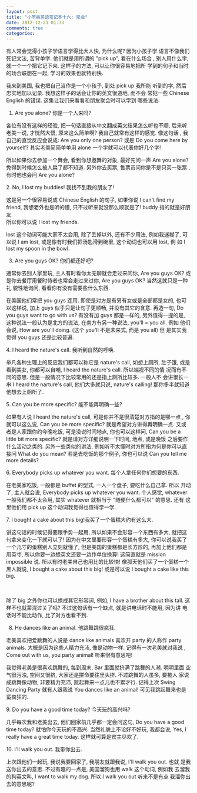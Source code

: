 ```yaml
---
layout: post
title: "小笨霖英语笔记本十六: 聚会"
date: 2012-12-21 01:33
comments: true
categories: 
---
```

有人常会觉得小孩子学语言学得比大人快, 为什么呢? 因为小孩子学
语言不像我们死记文法, 苦背单字. 他们就是用所谓的 "pick up", 看在什么场合
, 别人用什么字, 就一个一个把它记下来.  这样子的方法, 可以让你很容易地把所
学到的句子和当时的场合联想在一起, 学习的效果也就特别快.  

<p>我来到美国, 我也把自己当作是一个小孩子, 到处 pick up 我所能
听到的字, 然后忠实地加以记录.   我想这样子的话会让你的英文很道地, 而不会
常犯一些  Chinese English 的错误.   这集让我们来看看和朋友聚会时可以学到
哪些说法. </p>

1. Are you alone? 你是一个人来吗?

<p>各位有没有这样的经验, 把一句话直接从中文翻成英文结果怎么听也不顺, 后来听
老美一说, 才恍然大悟, 原来这么简单啊? 我自己就常有这样的感觉.   像这句话
, 我自己的直觉反应会说成: Are you only one person? 或是 Do you come here 
by yourself? 其实老美简简单单用 alone 一个字就可以代表你好几个字!</p>

所以如果你去参加一个舞会, 看到你想邀舞的对象, 最好先问一声 Are you alone? 
免得到时候怎么被人扁了都不知道.  另外你去买票, 售票员问你是不是只买一张票
, 有时他也会问 Are you alone?
 
<p>2. No,  I lost my buddies! 我找不到我的朋友了!</p>

这是另一个很容易说成 Chinese English 的句子, 如果你说 I can't find my friend,
 我想老外也是听的懂, 只不过听来就没那么顺就是了! buddy 指的就是好朋友.  
所以你可以说 I lost my friends. 
　 
<p>lost 这个动词可能大家不太会用, 除了丢掉以外, 还有不少用法, 例如我迷糊了, 
可以说 I am lost, 或是像有时我们把汤匙滑到碗里, 这个动词也可以用 lost, 例
如 I lost my spoon in the bowl.  </p>

3. Are you guys OK? 你们都还好吧?

<p>通常你去别人家里玩, 主人有时看你太无聊就会走过来问你, Are you guys OK? 或
是你去餐厅用餐时侍者也常会走过来过你, Are you guys OK? 当然这就只是一种礼
貌性地询问, 看看你有没有需要些什么东西.</p>

在美国他们常把 you guys 连用. 即使是对方是有男有女或是全部都是女的, 也可
以这样说, 加上 guys 似乎只是让句子更顺畅, 并没有其它的含意. 再造一句, Do 
you guys want to go with us? 有没有加 guys 都是一样的, 另外值得一提的是, 
这种说法一般认为是北方的说法, 在南方有另一种说法, you'll = you all. 例如
他们会说, How are you'll doing. (这个 you'll 不是未来式, 而是 you all) 但
是其实我觉得 you guys 还是比较普遍.
 
<p>4. I heard the nature's call. 我听到自然的呼唤.</p>

举凡各种生理上的反应我们都可以称它是 nature's call, 如想上厕所, 肚子饿, 
或是看到美女, 你都可以自嘲,  I heard the nature's call. 所以端视不同的情
况而有不同的意思. 但是一般情况下比较常用的还是指上厕所比较多.   一般人不
会讲很长一串 I heard the narture's call, 他们大多就只说, nature's calling! 
那你多半就知道他想去上厕所了.
 
<p>5. Can you be more specific? 能不能再明确一些?</p>

如果有人说 I heard the nature's call, 可是你并不是很清楚对方指的是哪一点
, 你就可以这么说, Can you be more specific? 就是希望对方讲得再明确一点. 
  又或者是人家跟你约今晚吃饭, 可是没说时间地点, 你也可以这样问, Can you 
be a little bit more specific? 就是请对方详细说明一下时间, 地点, 或是晚饭
之后要作什么活动之类的. 
另外一些类似的讲法, 例如听不太懂时对方所指为何是你可以直接问 What do you 
mean? 若是去吃饭的那个例子, 你也可以说 Can you tell me more details?
 
<p>6. Everybody picks up whatever you want. 每个人拿任何你们想要的东西. </p>

在老美家吃饭, 一般都是 buffet 的型式, 一人一个盘子, 要吃什么自己拿.  所以
开动了, 主人就会说, Everybody picks up whatever you want.  个人感觉, whatever 
一般我们都不太会用, 其实 whatever 就相当于 "随便什么都可以" 的意思.  还有
这里他们用 pick up 这个动词我觉得也值得学一学.  

<p>7. I bought a cake about this big!我买了一个蛋糕大约有这么大.</p>

讲这句话的时候记得要跟手势一起用, 所以如果不会形容一个东西有多大, 就把这
句拿来变化一下就可以了! 因为在中文里要形容一个蛋糕有多大, 你可以说我买了
一个几寸的蛋糕别人立刻就懂了, 但是美国的蛋糕都是长方形的, 再加上他们都是
用英寸, 所以你要一边想英文还要一边作单位换算!  这简直就是 mission impossible 
说.  所以有时老美自己也用比的比较快! 像那天他们买了一个蛋糕一个黑人就说, 
I bought a cake about this big! 或是可以说 I bought a cake like this big. 

　 
<p>除了 big 之外你也可以换成其它形容词, 例如, I have a brother about this tall. 
这样不也就蒙混过关了吗? 不过这句话有一个缺点, 就是讲电话时不能用, 因为讲
电话时不能比动作, 比了对方也看不到. </p>  

8. He dances like an animal. 他跳舞跳很疯狂.

<p>老美喜欢把爱跳舞的人说是 dance like animals 喜欢开 party 的人称作 party 
animals. 大概是因为这些人精力充沛, 像是动物一样.   记得有一次老美就对我说
, Come out with us, you party animal! 听来很有意思吧!</p>

我觉得老美是很喜欢跳舞的, 每到周末, Bar 里面就挤满了跳舞的人潮.  明明里面
空气很污浊, 空间又很挤, 大家还是拼命要往里头挤.  不过跳舞的人虽多, 要被人
家说成跳舞像动物, 非要精力充沛, 跳起舞来一点儿也不累才行.  记得上次 Swing 
Dancing Party 就有人跟我说 You dances like an animal! 可见我跳起舞来也是
蛮疯狂的.   
 
<p>9. Do you have a good time today? 今天玩的高兴吗?</p>

几乎每次我和老美出去, 他们回家前几乎都一定会问这句, Do you have a good time 
today? 就怕你今天玩的不高兴.  当然礼貌上不论好不好玩, 我都会说, Yes, I really 
have a great time today. 这样就可算是宾主尽欢了.
 
<p>10. I'll walk you out. 我带你出去.</p>

上次跟他们一起玩, 我说我要回家了, 我朋友就跟我说, I'll walk you out. 也就
是我送你出去的意思. 不过有趣的一点是, 美国溜狗也用 walk 这个动词, 例如我
去溜我的狗英文叫, I want to walk my dog. 所以 I walk you out 听来不是有点
我溜你出去的意思呢?
 


